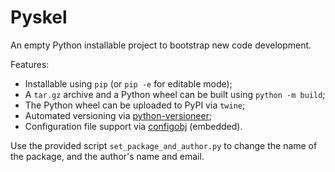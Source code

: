 # Pyskel

An empty Python installable project to bootstrap new code development.

Features:

- Installable using `pip` (or `pip -e` for editable mode);
- A `tar.gz` archive and a Python wheel can be built using `python -m build`;
- The Python wheel can be uploaded to PyPI via `twine`;
- Automated versioning via
  [python-versioneer](https://github.com/python-versioneer/python-versioneer);
- Configuration file support via
  [configobj](https://github.com/DiffSK/configobj) (embedded).

Use the provided script `set_package_and_author.py` to change the name of the
package, and the author's name and email.
